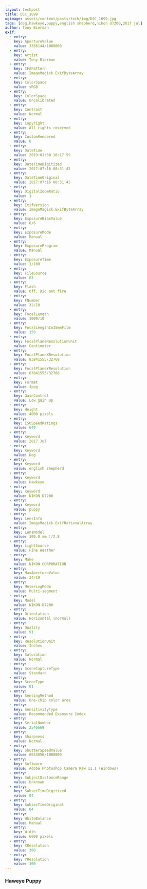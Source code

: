 ```yaml
---
layout: techpost
title: DSC_1699
ogimage: assets/content/posts/tech/img/DSC_1699.jpg
tags: [dog,hawkeye,puppy,english shepherd,nikon d7200,2017 jul]
author: Tony Bierman
exif:
  - entry:
    key: ApertureValue
    value: 3356144/1000000
  - entry:
    key: Artist
    value: Tony Bierman
  - entry:
    key: CFAPattern
    value: ImageMagick.ExifByteArray
  - entry:
    key: ColorSpace
    value: sRGB
  - entry:
    key: ColorSpace
    value: Uncalibrated
  - entry:
    key: Contrast
    value: Normal
  - entry:
    key: Copyright
    value: All rights reserved
  - entry:
    key: CustomRendered
    value: 0
  - entry:
    key: DateTime
    value: 2019:01:30 10:17:59
  - entry:
    key: DateTimeDigitized
    value: 2017:07:16 08:31:45
  - entry:
    key: DateTimeOriginal
    value: 2017:07:16 08:31:45
  - entry:
    key: DigitalZoomRatio
    value: 1
  - entry:
    key: ExifVersion
    value: ImageMagick.ExifByteArray
  - entry:
    key: ExposureBiasValue
    value: 0/6
  - entry:
    key: ExposureMode
    value: Manual
  - entry:
    key: ExposureProgram
    value: Manual
  - entry:
    key: ExposureTime
    value: 1/100
  - entry:
    key: FileSource
    value: 03
  - entry:
    key: Flash
    value: Off, Did not fire
  - entry:
    key: FNumber
    value: 32/10
  - entry:
    key: FocalLength
    value: 1000/10
  - entry:
    key: FocalLengthIn35mmFilm
    value: 150
  - entry:
    key: FocalPlaneResolutionUnit
    value: Centimeter
  - entry:
    key: FocalPlaneXResolution
    value: 83841555/32768
  - entry:
    key: FocalPlaneYResolution
    value: 83841555/32768
  - entry:
    key: Format
    value: Jpeg
  - entry:
    key: GainControl
    value: Low gain up
  - entry:
    key: Height
    value: 4000 pixels
  - entry:
    key: ISOSpeedRatings
    value: 640
  - entry:
    key: Keyword
    value: 2017 Jul
  - entry:
    key: Keyword
    value: Dog
  - entry:
    key: Keyword
    value: english shepherd
  - entry:
    key: Keyword
    value: Hawkeye
  - entry:
    key: Keyword
    value: NIKON D7200
  - entry:
    key: Keyword
    value: puppy
  - entry:
    key: LensInfo
    value: ImageMagick.ExifRationalArray
  - entry:
    key: LensModel
    value: 100.0 mm f/2.8
  - entry:
    key: LightSource
    value: Fine Weather
  - entry:
    key: Make
    value: NIKON CORPORATION
  - entry:
    key: MaxApertureValue
    value: 34/10
  - entry:
    key: MeteringMode
    value: Multi-segment
  - entry:
    key: Model
    value: NIKON D7200
  - entry:
    key: Orientation
    value: Horizontal (normal)
  - entry:
    key: Quality
    value: 91
  - entry:
    key: ResolutionUnit
    value: Inches
  - entry:
    key: Saturation
    value: Normal
  - entry:
    key: SceneCaptureType
    value: Standard
  - entry:
    key: SceneType
    value: 01
  - entry:
    key: SensingMethod
    value: One-chip color area
  - entry:
    key: SensitivityType
    value: Recommended Exposure Index
  - entry:
    key: SerialNumber
    value: 2546669
  - entry:
    key: Sharpness
    value: Normal
  - entry:
    key: ShutterSpeedValue
    value: 6643856/1000000
  - entry:
    key: Software
    value: Adobe Photoshop Camera Raw 11.1 (Windows)
  - entry:
    key: SubjectDistanceRange
    value: Unknown
  - entry:
    key: SubsecTimeDigitized
    value: 04
  - entry:
    key: SubsecTimeOriginal
    value: 04
  - entry:
    key: WhiteBalance
    value: Manual
  - entry:
    key: Width
    value: 6000 pixels
  - entry:
    key: XResolution
    value: 300
  - entry:
    key: YResolution
    value: 300
---
```

<h3>Haweye Puppy</h3>